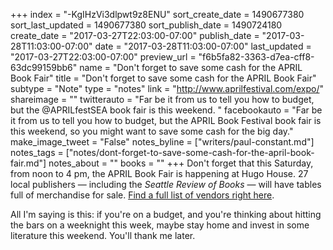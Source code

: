 +++
index = "-KgIHzVi3dlpwt9z8ENU"
sort_create_date = 1490677380
sort_last_updated = 1490677380
sort_publish_date = 1490724180
create_date = "2017-03-27T22:03:00-07:00"
publish_date = "2017-03-28T11:03:00-07:00"
date = "2017-03-28T11:03:00-07:00"
last_updated = "2017-03-27T22:03:00-07:00"
preview_url = "f6b5fa82-3363-d7ea-cff8-63dc99159bb6"
name = "Don't forget to save some cash for the APRIL Book Fair"
title = "Don't forget to save some cash for the APRIL Book Fair"
subtype = "Note"
type = "notes"
link = "http://www.aprilfestival.com/expo/"
shareimage = ""
twitterauto = "Far be it from us to tell you how to budget, but the @APRILfestSEA book fair is this weekend. "
facebookauto = "Far be it from us to tell you how to budget, but the APRIL Book Festival book fair is this weekend, so you might want to save some cash for the big day."
make_image_tweet = "False"
notes_byline = ["writers/paul-constant.md"]
notes_tags = ["notes/dont-forget-to-save-some-cash-for-the-april-book-fair.md"]
notes_about = ""
books = ""
+++
Don't forget that this Saturday, from noon to 4 pm, the APRIL Book Fair is happening at Hugo House. 27 local publishers — including the *Seattle Review of Books* — will have tables full of merchandise for sale. [Find a full list of vendors right here](http://www.aprilfestival.com/expo/).

All I'm saying is this: if you're on a budget, and you're thinking about hitting the bars on a weeknight this week, maybe stay home and invest in some literature this weekend. You'll thank me later.